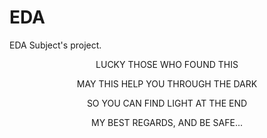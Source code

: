 # EDA
EDA Subject's project.
<p align="center" style= "color:#">   LUCKY THOSE WHO FOUND THIS
<p align="center"> MAY THIS HELP YOU THROUGH THE DARK </p>
<p align="center"> SO YOU CAN FIND LIGHT AT THE END</p>
<p align="center">  MY BEST REGARDS, AND BE SAFE...</p>
</p>
